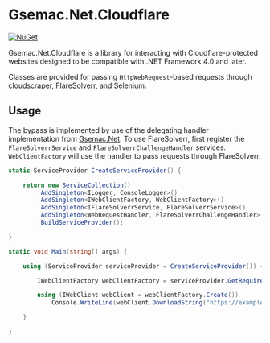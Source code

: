 # Gsemac.Net.Cloudflare
[![NuGet](https://img.shields.io/nuget/v/Gsemac.Net.Cloudflare.svg)](https://www.nuget.org/packages/Gsemac.Net.Cloudflare/) 

Gsemac.Net.Cloudflare is a library for interacting with Cloudflare-protected websites designed to be compatible with .NET Framework 4.0 and later.

Classes are provided for passing `HttpWebRequest`-based requests through [cloudscraper](https://github.com/VeNoMouS/cloudscraper), [FlareSolverr](https://github.com/FlareSolverr/FlareSolverr), and Selenium.

## Usage

The bypass is implemented by use of the delegating handler implementation from [Gsemac.Net](https://github.com/gsemac/Gsemac.Common). To use FlareSolverr, first register the `FlareSolverrService` and `FlareSolverrChallengeHandler` services. `WebClientFactory` will use the handler to pass requests through FlareSolverr.

```csharp
static ServiceProvider CreateServiceProvider() {

    return new ServiceCollection()
        .AddSingleton<ILogger, ConsoleLogger>()
        .AddSingleton<IWebClientFactory, WebClientFactory>()
        .AddSingleton<IFlareSolverrService, FlareSolverrService>()
        .AddSingleton<WebRequestHandler, FlareSolverrChallengeHandler>()
        .BuildServiceProvider();

}

static void Main(string[] args) {

    using (ServiceProvider serviceProvider = CreateServiceProvider()) {

        IWebClientFactory webClientFactory = serviceProvider.GetRequiredService<IWebClientFactory>();

        using (IWebClient webClient = webClientFactory.Create()) 
            Console.WriteLine(webClient.DownloadString("https://example.com/"));

    }

}
```